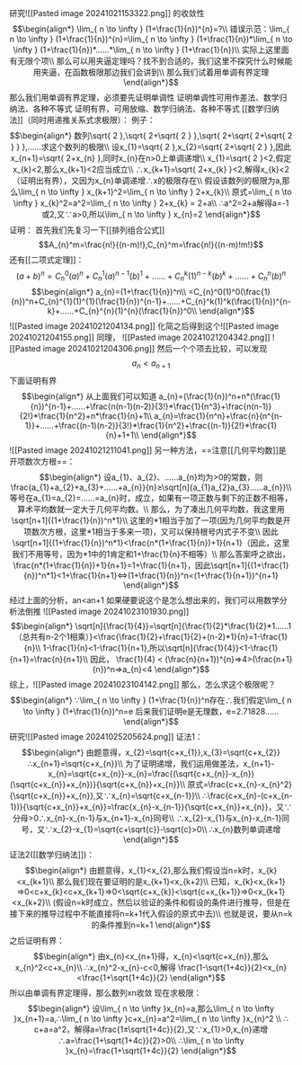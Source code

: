 研究![[Pasted image 20241021153322.png]] 的收敛性
	$$\begin{align*}
	\lim_{ n \to \infty } (1+\frac{1}{n})^{n}=?\\
	错误示范：\lim_{ n \to \infty } (1+\frac{1}{n})^{n}=\lim_{ n \to \infty } (1+\frac{1}{n})*\lim_{ n \to \infty } (1+\frac{1}{n})*……*\lim_{ n \to \infty } (1+\frac{1}{n})\\
	实际上这里面有无限个项\\
	那么可以用夹逼定理吗？找不到合适的，我们这里不探究什么时候能用夹逼，在函数极限那边我们会讲到\\
	那么我们试着用单调有界定理
	\end{align*}$$
	那么我们用单调有界定理，必须要先证明单调性
	证明单调性可用作差法、数学归纳法、各种不等式
	证明有界，可用放缩、数学归纳法、各种不等式
	[[数学归纳法]]（同时用递推关系式求极限）：
		例子：
		$$\begin{align*}
		数列\sqrt{ 2 },\sqrt{ 2+\sqrt{ 2 } },\sqrt{ 2+\sqrt{ 2+\sqrt{ 2 } } },……求这个数列的极限\\
		设x_{1}=\sqrt{ 2 },x_{2}=\sqrt{ 2+\sqrt{ 2 } },因此x_{n+1}=\sqrt{ 2+x_{n} },同时x_{n}在n>0上单调递增\\
		x_{1}=\sqrt{ 2 }<2,假定x_{k}<2,那么x_{k+1}<2应当成立\\
		∴x_{k+1}=\sqrt{ 2+x_{k} }<2,解得x_{k}<2（证明出有界），又因为x_{n}单调递增∴x的极限存在\\
		假设该数列的极限为a,那么\lim_{ n \to \infty } x_{k+1}^2=\lim_{ n \to \infty } 2+x_{k}\\
		原式=\lim_{ n \to \infty } x_{k}^2=a^2=\lim_{ n \to \infty } 2+x_{k} = 2+a\\
		∴a^2=2+a解得a=-1或2,又∵a>0,所以\lim_{ n \to \infty } x_{n}=2
		\end{align*}$$
	证明：
	首先我们先复习一下[[排列组合公式]] 
	$$A_{n}^m=\frac{n!}{(n-m)!},C_{n}^m=\frac{n!}{(n-m)!m!}$$
	还有[[二项式定理]]：
	$$(a+b)^n=C_{n}^0(a)^n+C_{n}^1(a)^{n-1}(b)^1+……+C_{n}^k(1)^{n-k}(b)^k+……+C_{n}^n(b)^n$$
		$$\begin{align*}
		a_{n}=(1+\frac{1}{n})^n\\
		=C_{n}^0(1)^0(\frac{1}{n})^n+C_{n}^{1}(1)^{1}(\frac{1}{n})^{n-1}+……+C_{n}^k(1)^k(\frac{1}{n})^{n-k}+……+C_{n}^{n}(1)^{n}(\frac{1}{n})^0\\
		\end{align*}$$
		![[Pasted image 20241021204134.png]]
		化简之后得到这个![[Pasted image 20241021204155.png]]
		同理，
		![[Pasted image 20241021204342.png]]
		![[Pasted image 20241021204306.png]]
		然后一个个项去比较，可以发现$$a_{n}<a_{n+1}$$ 下面证明有界
		$$\begin{align*}
		从上面我们可以知道
		a_{n}=(\frac{1}{n})^n+n*(\frac{1}{n})^{n-1}+……+\frac{n(n-1)(n-2)}{3!}*\frac{1}{n^3}+\frac{n(n-1)}{2!}*\frac{1}{n^2}+n*\frac{1}{n}+1\\
		a_{n}=\frac{1}{n^n}+\frac{n}{n^{n-1}}+……+\frac{(n-1)(n-2)}{3!}*\frac{1}{n^2}+\frac{(n-1)}{2!}*\frac{1}{n}+1+1\\
		\end{align*}$$
		![[Pasted image 20241021211041.png]]
		另一种方法，==注意[[几何平均数]]是开项数次方根==：
			$$\begin{align*}
			设a_{1}、a_{2}、……a_{n}均为>0的常数，则\frac{a_{1}+a_{2}+a_{3}+……+a_{n}}{n}≥\sqrt[n]{a_{1}a_{2}a_{3}……a_{n}}\\
			等号在a_{1}=a_{2}=……=a_{n}时，成立，如果有一项正数与剩下的正数不相等，算术平均数就一定大于几何平均数。\\
			那么，为了凑出几何平均数，我这里用\sqrt[n+1]{(1+\frac{1}{n})^n*1}\\
			这里的*1相当于加了一项(因为几何平均数是开项数次方根，这里*1相当于多来一项)，又可以保持根号内式子不变\\
			因此\sqrt[n+1]{(1+\frac{1}{n})^n*1}<\frac{n*(1+\frac{1}{n})+1}{n+1}（因此，这里我们不用等号，因为*1中的1肯定和1+\frac{1}{n}不相等）\\
			那么答案呼之欲出，\frac{n*(1+\frac{1}{n})+1}{n+1}=1+\frac{1}{n+1}，因此\sqrt[n+1]{(1+\frac{1}{n})^n*1}<1+\frac{1}{n+1}⇔(1+\frac{1}{n})^n<(1+\frac{1}{n+1})^{n+1}
			\end{align*}$$
			经过上面的分析，an<an+1
			如果硬要说这个是怎么想出来的，我们可以用数学分析法倒推
			![[Pasted image 20241023101930.png]]
			$$\begin{align*}
			\sqrt[n]{\frac{1}{4}}=\sqrt[n]{\frac{1}{2}*\frac{1}{2}*1……1（总共有n-2个1相乘）}<\frac{\frac{1}{2}+\frac{1}{2}+(n-2)*1}{n}=1-\frac{1}{n}\\
			1-\frac{1}{n}<1-\frac{1}{n+1},所以\sqrt[n]{\frac{1}{4}}<1-\frac{1}{n+1}=\frac{n}{n+1}\\
			因此， \frac{1}{4} < (\frac{n}{n+1})^{n}⇒4>(\frac{n+1}{n})^n⇒a_{n}<4
			\end{align*}$$
			综上，![[Pasted image 20241023104142.png]]
			那么，怎么求这个极限呢？
			$$\begin{align*}
			∵\lim_{ n \to \infty } (1+\frac{1}{n})^n存在∴我们假定\lim_{ n \to \infty } (1+\frac{1}{n})^n=e
			后来我们证明e是无理数，e=2.71828……
			\end{align*}$$
研究![[Pasted image 20241025205624.png]]
	证法1：
	$$\begin{align*}
	由题意得，x_{2}=\sqrt{c+x_{1}},x_{3}=\sqrt{c+x_{2}}∴x_{n+1}=\sqrt{c+x_{n}}\\
	为了证明递增，我们运用做差法，x_{n+1}-x_{n}=\sqrt{c+x_{n}}-x_{n}=\frac{(\sqrt{c+x_{n}}-x_{n})(\sqrt{c+x_{n}}+x_{n})}{\sqrt{c+x_{n}}+x_{n}}\\
	原式=\frac{c+x_{n}-x_{n}^2}{\sqrt{c+x_{n}}+x_{n}},又∵x_{n}=\sqrt{c+x_{n-1}}\\
	∴\frac{c+x_{n}-(c+x_{n-1})}{\sqrt{c+x_{n}}+x_{n}}=\frac{x_{n}-x_{n-1}}{\sqrt{c+x_{n}}+x_{n}}，又∵分母>0∴x_{n}-x_{n-1}与x_{n+1}-x_{n}同号\\
	∴x_{2}-x_{1}与x_{n}-x_{n-1}同号，又∵x_{2}-x_{1}=\sqrt{c+\sqrt{c}}-\sqrt{c}>0\\
	∴x_{n}数列单调递增
	\end{align*}$$
	证法2([[数学归纳法]])：
	$$\begin{align*}
	由题意得，x_{1}<x_{2},那么我们假设当n=k时，x_{k}<x_{k+1}\\
	那么我们现在要证明的是x_{k+1}<x_{k+2}\\
	已知，x_{k}<x_{k+1}⇒0<c+x_{k}<c+x_{k+1}⇒0<\sqrt{c+x_{k}}<\sqrt{c+x_{k+1}}⇒0<x_{k+1}<x_{k+2}\\
	(假设n=k时成立，然后以验证的条件和假设的条件进行推导，但是在接下来的推导过程中不能直接将n=k+1代入假设的原式中去)\\
	也就是说，要从n=k的条件推到n=k+1
	\end{align*}$$
	之后证明有界：
	$$\begin{align*}
由x_{n}<x_{n+1}得，x_{n}<\sqrt{c+x_{n}},那么x_{n}^2<c+x_{n}\\
∴x_{n}^2-x_{n}-c<0,解得 \frac{1-\sqrt{1+4c}}{2}<x_{n}<\frac{1+\sqrt{1+4c}}{2}
\end{align*}$$
	所以由单调有界定理得，那么数列xn收敛
	现在求极限：
	$$\begin{align*}
设\lim_{ n \to \infty }x_{n}=a,那么\lim_{ n \to \infty }x_{n+1}=a,∴\lim_{ n \to \infty }c+x_{n}=a^2=\lim_{ n \to \infty }x_{n}^2 \\
∴ c+a=a^2，解得a=\frac{1±\sqrt{1+4c}}{2},又∵x_{1}>0,x_{n}递增∴a=\frac{1+\sqrt{1+4c}}{2}>0\\
∴\lim_{ n \to \infty }x_{n}=\frac{1+\sqrt{1+4c}}{2}
\end{align*}$$

